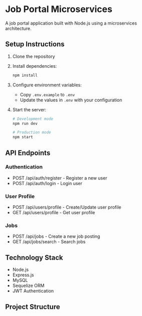 # Job Portal Microservices

A job portal application built with Node.js using a microservices architecture.

## Setup Instructions

1. Clone the repository
2. Install dependencies:
   ```bash
   npm install
   ```
3. Configure environment variables:
   - Copy `.env.example` to `.env`
   - Update the values in `.env` with your configuration

4. Start the server:
   ```bash
   # Development mode
   npm run dev

   # Production mode
   npm start
   ```

## API Endpoints

### Authentication
- POST /api/auth/register - Register a new user
- POST /api/auth/login - Login user

### User Profile
- POST /api/users/profile - Create/Update user profile
- GET /api/users/profile - Get user profile

### Jobs
- POST /api/jobs - Create a new job posting
- GET /api/jobs/search - Search jobs

## Technology Stack

- Node.js
- Express.js
- MySQL
- Sequelize ORM
- JWT Authentication

## Project Structure 